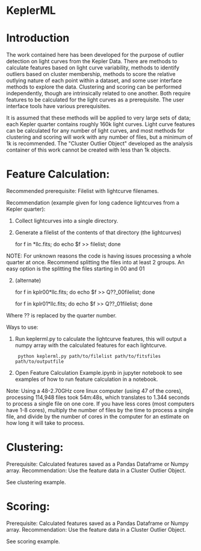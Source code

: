 KeplerML
========
# Introduction
The work contained here has been developed for the purpose of outlier detection on light curves from the Kepler Data. 
There are methods to calculate features based on light curve variability, 
methods to identify outliers based on cluster membership, 
methods to score the relative outlying nature of each point within a dataset, 
and some user interface methods to explore the data. 
Clustering and scoring can be performed independently, though are intrinsically related to one another. 
Both require features to be calculated for the light curves as a prerequisite. 
The user interface tools have various prerequisites.

It is assumed that these methods will be applied to very large sets of data; each Kepler quarter contains roughly 160k light curves. Light curve features can be calculated for any number of light curves, and most methods for clustering and scoring will work with any number of files, but a minimum of 1k is recommended. The "Cluster Outlier Object" developed as the analysis container of this work cannot be created with less than 1k objects.

# Feature Calculation:
Recommended prerequisite: Filelist with lightcurve filenames.

Recommendation (example given for long cadence lightcurves from a Kepler quarter):
1. Collect lightcurves into a single directory.
2. Generate a filelist of the contents of that directory (the lightcurves)

    for f in \*llc.fits; do echo $f >> filelist; done
        
NOTE: For unknown reasons the code is having issues processing a whole quarter at once. Recommend splitting 
the files into at least 2 groups. An easy option is the splitting the files starting in 00 and 01
    
2. (alternate)

    for f in kplr00\*llc.fits; do echo $f >> Q??\_00filelist; done
    
    for f in kplr01\*llc.fits; do echo $f >> Q??\_01filelist; done
        
Where ?? is replaced by the quarter number.
        
Ways to use:
1. Run keplerml.py to calculate the lightcurve features, this will output a numpy array with the calculated features for each lightcurve.
    
        python keplerml.py path/to/filelist path/to/fitsfiles path/to/outputfile
2. Open Feature Calculation Example.ipynb in jupyter notebook to see examples of how to run feature calculation in a notebook.

Note: Using a 48-2.70GHz core linux computer (using 47 of the cores), processing 114,948 files took 54m:48s, which translates to 1.344 seconds to process a single file on one core. If you have less cores (most computers have 1-8 cores), multiply the number of files by the time to process a single file, and divide by the number of cores in the computer for an estimate on how long it will take to process.

# Clustering:
Prerequisite: Calculated features saved as a Pandas Dataframe or Numpy array.
Recommendation: Use the feature data in a Cluster Outlier Object.

See clustering example.

# Scoring:
Prerequisite: Calculated features saved as a Pandas Dataframe or Numpy array.
Recommendation: Use the feature data in a Cluster Outlier Object.

See scoring example.